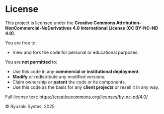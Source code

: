 # License

This project is licensed under the **Creative Commons Attribution-NonCommercial-NoDerivatives 4.0 International License (CC BY-NC-ND 4.0)**.

You are free to:
- View and fork the code for personal or educational purposes.

You are **not permitted** to:
- Use this code in any **commercial or institutional deployment**.
- **Modify** or redistribute any modified versions.
- Claim ownership or **patent** the code or its components.
- Use this code as the basis for any **client projects** or resell it in any way.

Full license text: https://creativecommons.org/licenses/by-nc-nd/4.0/

© Ryuzaki Systes, 2025
